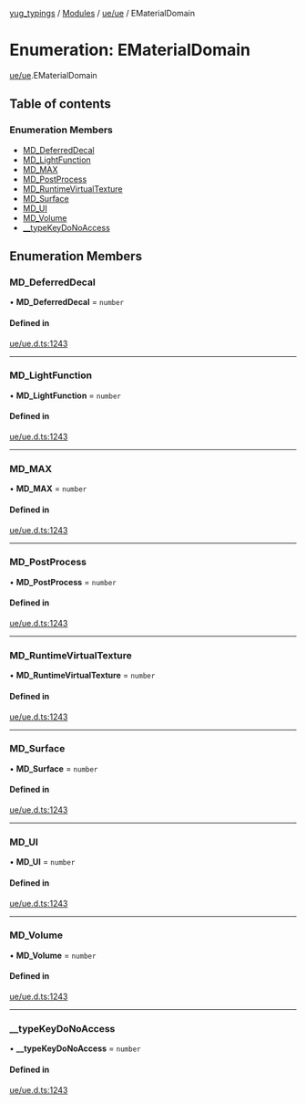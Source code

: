 [yug_typings](../README.md) / [Modules](../modules.md) / [ue/ue](../modules/ue_ue.md) / EMaterialDomain

# Enumeration: EMaterialDomain

[ue/ue](../modules/ue_ue.md).EMaterialDomain

## Table of contents

### Enumeration Members

- [MD\_DeferredDecal](ue_ue.EMaterialDomain.md#md_deferreddecal)
- [MD\_LightFunction](ue_ue.EMaterialDomain.md#md_lightfunction)
- [MD\_MAX](ue_ue.EMaterialDomain.md#md_max)
- [MD\_PostProcess](ue_ue.EMaterialDomain.md#md_postprocess)
- [MD\_RuntimeVirtualTexture](ue_ue.EMaterialDomain.md#md_runtimevirtualtexture)
- [MD\_Surface](ue_ue.EMaterialDomain.md#md_surface)
- [MD\_UI](ue_ue.EMaterialDomain.md#md_ui)
- [MD\_Volume](ue_ue.EMaterialDomain.md#md_volume)
- [\_\_typeKeyDoNoAccess](ue_ue.EMaterialDomain.md#__typekeydonoaccess)

## Enumeration Members

### MD\_DeferredDecal

• **MD\_DeferredDecal** = `number`

#### Defined in

[ue/ue.d.ts:1243](https://github.com/YugMetaverse/yug_typings/blob/25cad34/ue/ue.d.ts#L1243)

___

### MD\_LightFunction

• **MD\_LightFunction** = `number`

#### Defined in

[ue/ue.d.ts:1243](https://github.com/YugMetaverse/yug_typings/blob/25cad34/ue/ue.d.ts#L1243)

___

### MD\_MAX

• **MD\_MAX** = `number`

#### Defined in

[ue/ue.d.ts:1243](https://github.com/YugMetaverse/yug_typings/blob/25cad34/ue/ue.d.ts#L1243)

___

### MD\_PostProcess

• **MD\_PostProcess** = `number`

#### Defined in

[ue/ue.d.ts:1243](https://github.com/YugMetaverse/yug_typings/blob/25cad34/ue/ue.d.ts#L1243)

___

### MD\_RuntimeVirtualTexture

• **MD\_RuntimeVirtualTexture** = `number`

#### Defined in

[ue/ue.d.ts:1243](https://github.com/YugMetaverse/yug_typings/blob/25cad34/ue/ue.d.ts#L1243)

___

### MD\_Surface

• **MD\_Surface** = `number`

#### Defined in

[ue/ue.d.ts:1243](https://github.com/YugMetaverse/yug_typings/blob/25cad34/ue/ue.d.ts#L1243)

___

### MD\_UI

• **MD\_UI** = `number`

#### Defined in

[ue/ue.d.ts:1243](https://github.com/YugMetaverse/yug_typings/blob/25cad34/ue/ue.d.ts#L1243)

___

### MD\_Volume

• **MD\_Volume** = `number`

#### Defined in

[ue/ue.d.ts:1243](https://github.com/YugMetaverse/yug_typings/blob/25cad34/ue/ue.d.ts#L1243)

___

### \_\_typeKeyDoNoAccess

• **\_\_typeKeyDoNoAccess** = `number`

#### Defined in

[ue/ue.d.ts:1243](https://github.com/YugMetaverse/yug_typings/blob/25cad34/ue/ue.d.ts#L1243)
